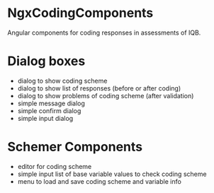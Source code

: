 # NgxCodingComponents

Angular components for coding responses in assessments of IQB.

# Dialog boxes

* dialog to show coding scheme
* dialog to show list of responses (before or after coding)
* dialog to show problems of coding scheme (after validation)
* simple message dialog
* simple confirm dialog
* simple input dialog

# Schemer Components

* editor for coding scheme
* simple input list of base variable values to check coding scheme
* menu to load and save coding scheme and variable info
